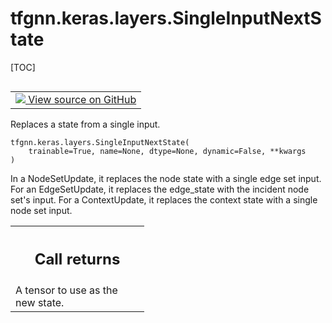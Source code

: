 <!-- lint-g3mark -->

# tfgnn.keras.layers.SingleInputNextState

[TOC]

<!-- Insert buttons and diff -->

<table class="tfo-notebook-buttons tfo-api nocontent" align="left">
<td>
  <a target="_blank" href="https://github.com/tensorflow/gnn/tree/master/tensorflow_gnn/keras/layers/next_state.py#L254-L281">
    <img src="https://www.tensorflow.org/images/GitHub-Mark-32px.png" />
    View source on GitHub
  </a>
</td>
</table>

Replaces a state from a single input.

<pre class="devsite-click-to-copy prettyprint lang-py tfo-signature-link">
<code>tfgnn.keras.layers.SingleInputNextState(
    trainable=True, name=None, dtype=None, dynamic=False, **kwargs
)
</code></pre>

<!-- Placeholder for "Used in" -->

In a NodeSetUpdate, it replaces the node state with a single edge set input. For
an EdgeSetUpdate, it replaces the edge_state with the incident node set's
input. For a ContextUpdate, it replaces the context state with a single node set
input.

<!-- Tabular view -->

 <table class="responsive fixed orange">
<colgroup><col width="214px"><col></colgroup>
<tr><th colspan="2"><h2 class="add-link">Call returns</h2></th></tr>
<tr class="alt">
<td colspan="2">
A tensor to use as the new state.
</td>
</tr>

</table>
